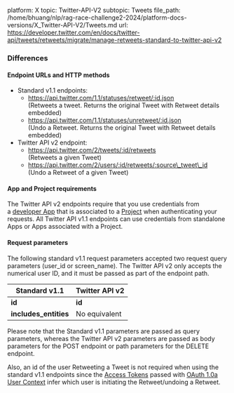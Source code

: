 platform: X
topic: Twitter-API-V2
subtopic: Tweets
file_path: /home/bhuang/nlp/rag-race-challenge2-2024/platform-docs-versions/X_Twitter-API-V2/Tweets.md
url: https://developer.twitter.com/en/docs/twitter-api/tweets/retweets/migrate/manage-retweets-standard-to-twitter-api-v2


### Differences

#### Endpoint URLs and HTTP methods

* Standard v1.1 endpoints:
    * https://api.twitter.com/1.1/statuses/retweet/:id.json  
        (Retweets a tweet. Returns the original Tweet with Retweet details embedded)
    * https://api.twitter.com/1.1/statuses/unretweet/:id.json  
        (Undo a Retweet. Returns the original Tweet with Retweet details embedded)
* Twitter API v2 endpoint:
    * https://api.twitter.com/2/tweets/:id/retweets  
        (Retweets a given Tweet)
    * https://api.twitter.com/2/users/:id/retweets/:source\_tweet\_id  
        (Undo a Retweet of a given Tweet) 

#### App and Project requirements

The Twitter API v2 endpoints require that you use credentials from a [developer App](https://developer.twitter.com/en/docs/apps) that is associated to a [Project](https://developer.twitter.com/en/docs/projects) when authenticating your requests. All Twitter API v1.1 endpoints can use credentials from standalone Apps or Apps associated with a Project.  
  

#### Request parameters

The following standard v1.1 request parameters accepted two request query parameters (user\_id or screen\_name). The Twitter API v2 only accepts the numerical user ID, and it must be passed as part of the endpoint path.

| Standard v1.1 | Twitter API v2 |
| --- | --- |
| **id** | **id** |
| **includes\_entities** | No equivalent |

Please note that the Standard v1.1 parameters are passed as query parameters, whereas the Twitter API v2 parameters are passed as body parameters for the POST endpoint or path parameters for the DELETE endpoint.

Also, an id of the user Retweeting a Tweet is not required when using the standard v1.1 endpoints since the [Access Tokens](https://developer.twitter.com/en/docs/authentication/oauth-1-0a/obtaining-user-access-tokens) passed with [OAuth 1.0a User Context](https://developer.twitter.com/en/docs/authentication/oauth-1-0a) infer which user is initiating the Retweet/undoing a Retweet.